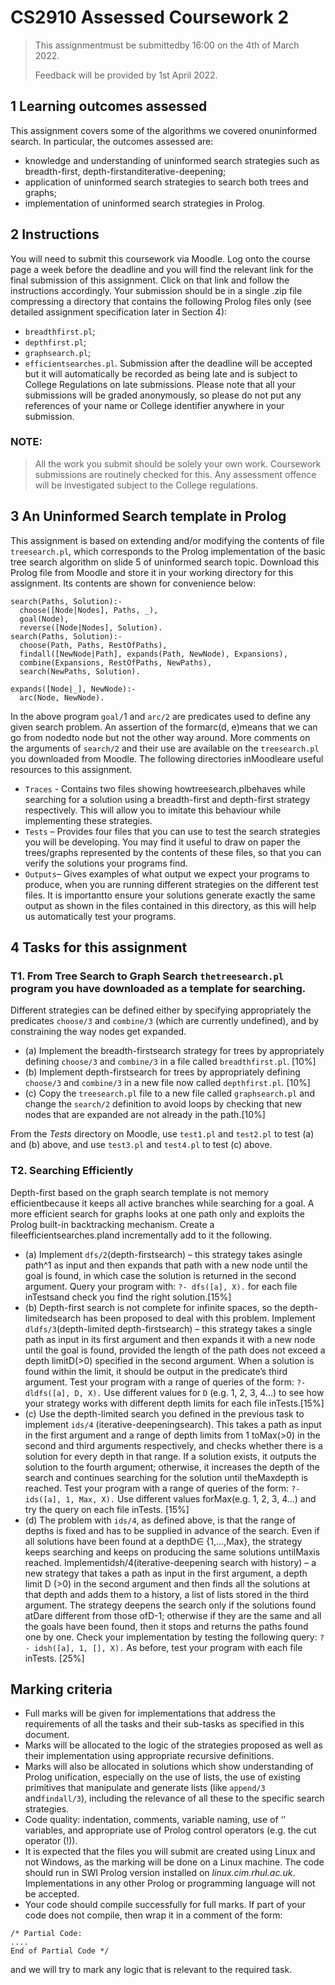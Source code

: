 # CS2910 Assessed Coursework 2
> This assignmentmust be submittedby 16:00 on the 4th of March 2022.
> 
> Feedback will be provided by 1st April 2022.

## 1 Learning outcomes assessed

This assignment covers some of the algorithms we covered onuninformed search. In particular, the outcomes assessed are:
- knowledge and understanding of uninformed search strategies such as breadth-first, depth-firstanditerative-deepening;
- application of uninformed search strategies to search both trees and graphs;
- implementation of uninformed search strategies in Prolog.

## 2 Instructions
You will need to submit this coursework via Moodle. Log onto the course page a week before the deadline and you will find the relevant link for the final submission of this assignment.
Click on that link and follow the instructions accordingly. Your submission should be in a single .zip file compressing a directory that contains the following Prolog files only (see detailed assignment specification later in Section 4):
- `breadthfirst.pl`;
- `depthfirst.pl`;
- `graphsearch.pl`;
- `efficientsearches.pl`.
Submission after the deadline will be accepted but it will automatically be recorded as being late and is subject to College Regulations on late submissions. Please note that all your submissions will be graded anonymously, so please do not put any references of your name or College identifier anywhere in your submission.

### NOTE:
> All the work you submit should be solely your own work. Coursework submissions are routinely checked for this. Any assessment offence will be investigated subject to the College regulations.

## 3 An Uninformed Search template in Prolog
This assignment is based on extending and/or modifying the contents of file `treesearch.pl`, which corresponds to the Prolog implementation of the basic tree search algorithm on slide 5 of uninformed search topic. Download this Prolog file from Moodle and store it in your working directory for this assignment. Its contents are shown for convenience below:

```
search(Paths, Solution):-
  choose([Node|Nodes], Paths, _),
  goal(Node),
  reverse([Node|Nodes], Solution).
search(Paths, Solution):-
  choose(Path, Paths, RestOfPaths),
  findall([NewNode|Path], expands(Path, NewNode), Expansions),
  combine(Expansions, RestOfPaths, NewPaths),
  search(NewPaths, Solution).

expands([Node|_], NewNode):-
  arc(Node, NewNode).
```

In the above program `goal/`1 and `arc/2` are predicates used to define any given search problem. An assertion of the formarc(d, e)means that we can go from nodedto node but not the other way around. More comments on the arguments of `search/2` and their use are available on the `treesearch.pl` you downloaded from Moodle.
The following directories inMoodleare useful resources to this assignment.

- `Traces` - Contains two files showing howtreesearch.plbehaves while searching for a solution using a breadth-first and depth-first strategy respectively. This will allow you to imitate this behaviour while implementing these strategies.
- `Tests` – Provides four files that you can use to test the search strategies you will be developing. You may find it useful to draw on paper the trees/graphs represented by the contents of these files, so that you can verify the solutions your programs find.
- `Outputs`– Gives examples of what output we expect your programs to produce, when you are running different strategies on the different test files. It is importantto ensure your solutions generate exactly the same output as shown in the files contained in this directory, as this will help us automatically test your programs.

## 4 Tasks for this assignment
### T1. From Tree Search to Graph Search `thetreesearch.pl` program you have downloaded as a template for searching.
Different strategies can be defined either by specifying appropriately the predicates `choose/3` and `combine/3` (which are currently undefined), and by constraining the way nodes get expanded.
- (a) Implement the breadth-firstsearch strategy for trees by appropriately defining `choose/3` and `combine/3` in a file called `breadthfirst.pl`. [10%]
- (b) Implement depth-firstsearch for trees by appropriately defining `choose/3` and `combine/3` in a new file now called `depthfirst.pl`. [10%]
- (c) Copy the `treesearch.pl` file to a new file called `graphsearch.pl` and change the `search/2` definition to avoid loops by checking that new nodes that are expanded are not already in the path.[10%]

From the _Tests_ directory on Moodle, use `test1.pl` and `test2.pl` to test (a) and (b) above, and use `test3.pl` and `test4.pl` to test (c) above.

### T2. Searching Efficiently
Depth-first based on the graph search template is not memory efficientbecause it keeps all active branches while searching for a goal. A more efficient search for graphs looks at one path only and exploits the Prolog built-in backtracking mechanism. Create a fileefficientsearches.pland incrementally add to it the following.
- (a) Implement `dfs/2`(depth-firstsearch) – this strategy takes asingle path^1 as input and then expands that path with a new node until the goal is found, in which case the solution is returned in the second argument. Query your program with: `?- dfs([a], X).`
for each file inTestsand check you find the right solution.[15%]
- (b) Depth-first search is not complete for infinite spaces, so the depth-limitedsearch has been proposed to deal with this problem. Implement `dldfs/3`(depth-limited depth-firstsearch) – this strategy takes a single path as input in its first argument and then expands it with a new node until the goal is found, provided the length of the path does not exceed a depth limitD(>0) specified in the second argument. When a solution is found within the limit, it should be output in the predicate’s third argument. Test your program with a range of queries of the form: `?- dldfs([a], D, X).`
Use different values for `D` (e.g. 1, 2, 3, 4...) to see how your strategy works with different depth limits for each file inTests.[15%]
- (c) Use the depth-limited search you defined in the previous task to implement `ids/4` (iterative-deepeningsearch). This takes a path as input in the first argument and a range of depth limits from 1 toMax(>0) in the second and third arguments respectively, and checks whether there is a solution for every depth in that range. If a solution exists, it outputs the solution to the fourth argument; otherwise, it increases the depth of the search and continues searching for the solution until
theMaxdepth is reached. Test your program with a range of queries of the form: `?- ids([a], 1, Max, X).`
Use different values forMax(e.g. 1, 2, 3, 4...) and try the query on each file inTests. [15%]
- (d) The problem with `ids/4`, as defined above, is that the range of depths is fixed and has to be supplied in advance of the search. Even if all solutions have been found at a depthD∈ {1,...,Max}, the strategy keeps searching and keeps on producing the same solutions untilMaxis reached. Implementidsh/4(iterative-deepening
search with history) – a new strategy that takes a path as input in the first argument, a depth limit D (>0) in the second argument and then finds all the solutions at that depth and adds them to a history, a list of lists stored in the third argument. The strategy deepens the search only if the solutions found atDare different from those ofD-1; otherwise if they are the same and all the goals have been found, then it stops and returns the paths found one by one. Check your implementation by testing the following query: `?- idsh([a], 1, [], X).`
As before, test your program with each file inTests. [25%]

## Marking criteria
- Full marks will be given for implementations that address the requirements of all the tasks and their sub-tasks as specified in this document.
- Marks will be allocated to the logic of the strategies proposed as well as their implementation using appropriate recursive definitions.
- Marks will also be allocated in solutions which show understanding of Prolog unification, especially on the use of lists, the use of existing primitives that manipulate and generate lists (like `append/3` and`findall/3`), including the relevance of all these to the specific search strategies.
- Code quality: indentation, comments, variable naming, use of ‘’ variables, and appropriate use of Prolog control operators (e.g. the cut operator (!)).
- It is expected that the files you will submit are created using Linux and not Windows, as the marking will be done on a Linux machine. The code should run in SWI Prolog version installed on _linux.cim.rhul.ac.uk_. Implementations in any other Prolog or programming language will not be accepted.
- Your code should compile successfully for full marks. If part of your code does not compile, then wrap it in a comment of the form:

```
/* Partial Code:
....
End of Partial Code */
```

and we will try to mark any logic that is relevant to the required task.


